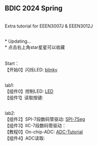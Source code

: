 ## BDIC 2024 Spring

<br> Extra tutorial for EEEN3007J & EEEN3012J

<br> * Updating...
<br> * 点击右上角star星星可以收藏


<br> Start：
    <br>【开始0】闪烁LED: [blinky](./C8051F/Blinky/test.c)

<br> lab1: 
    <br>【组件0】控制LED: [LED](./C8051F/Lab1/led_ctrl.c)
    <br>【组件1】读取按键:

<br> lab2: 
    <br>【组件2】SPI-7段数码管驱动: [SPI-7Seg](./C8051F/Serial7Seg/SPI_7Seg.c)
    <br>【组件3】IIC-7段数码管驱动：
    <br>【教程0】On-chip-ADC: [ADC-Tutorial](./C8051F/ADC/adc.md)
    <br>【组件4】ADC读取: 
